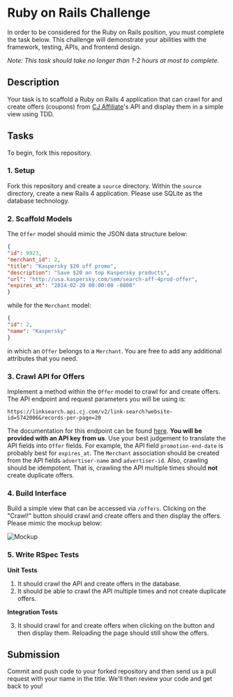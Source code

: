 # Ruby on Rails Challenge
In order to be considered for the Ruby on Rails position, you must complete the task below. This challenge will demonstrate your abilities with the framework, testing, APIs, and frontend design.

*Note: This task should take no longer than 1-2 hours at most to complete.*

## Description

Your task is to scaffold a Ruby on Rails 4 application that can crawl for and create offers (coupons) from [CJ Affiliate](http://www.cj.com)'s API and display them in a simple view using TDD.

## Tasks

To begin, fork this repository.

### 1. Setup

Fork this repository and create a `source` directory. Within the `source` directory, create a new Rails 4 application. Please use SQLite as the database technology.

### 2. Scaffold Models

The `Offer` model should mimic the JSON data structure below:

```json
{
"id": 9923,
"merchant_id": 2,
"title": "Kaspersky $20 off promo",
"description": "Save $20 on top Kaspersky products",
"url": "http://usa.kaspersky.com/sem/search-aff-4prod-offer",
"expires_at": "2014-02-20 00:00:00 -0800"
}
```

while for the `Merchant` model:

```json
{
"id": 2,
"name": "Kaspersky"
}
```

in which an `Offer` belongs to a `Merchant`. You are free to add any additional attributes that you need.

### 3. Crawl API for Offers

Implement a method within the `Offer` model to crawl for and create offers. The API endpoint and request parameters you will be using is:

```
https://linksearch.api.cj.com/v2/link-search?website-id=5742006&records-per-page=20
```

The documentation for this endpoint can be found [here](http://help.cj.com/en/web_services/link_search_service_rest.htm). **You will be provided with an API key from us**. Use your best judgement to translate the API fields into `Offer` fields. For example, the API field `promotion-end-date` is probably best for `expires_at`. The `Merchant` association should be created from the API fields `advertiser-name` and `advertiser-id`. Also, crawling should be idempotent. That is, crawling the API multiple times should **not** create duplicate offers.

### 4. Build Interface

Build a simple view that can be accessed via `/offers`. Clicking on the "Crawl!" button should crawl and create offers and then display the offers. Please mimic the mockup below:

![Mockup](http://i.imgur.com/Rh2askI.png)

### 5. Write RSpec Tests

**Unit Tests**

1. It should crawl the API and create offers in the database.
2. It should be able to crawl the API multiple times and not create duplicate offers.

**Integration Tests**

3. It should crawl for and create offers when clicking on the button and then display them. Reloading the page should still show the offers.

## Submission

Commit and push code to your forked repository and then send us a pull request with your name in the title. We'll then review your code and get back to you!

